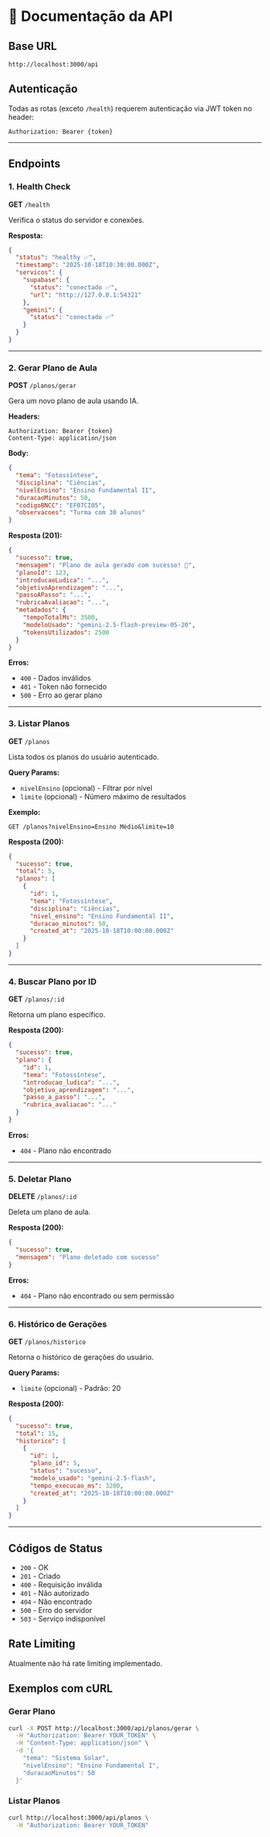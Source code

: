 # 📡 Documentação da API

## Base URL
```
http://localhost:3000/api
```

## Autenticação

Todas as rotas (exceto `/health`) requerem autenticação via JWT token no header:

```http
Authorization: Bearer {token}
```

---

## Endpoints

### 1. Health Check

**GET** `/health`

Verifica o status do servidor e conexões.

**Resposta:**
```json
{
  "status": "healthy ✅",
  "timestamp": "2025-10-18T10:30:00.000Z",
  "servicos": {
    "supabase": {
      "status": "conectado ✅",
      "url": "http://127.0.0.1:54321"
    },
    "gemini": {
      "status": "conectado ✅"
    }
  }
}
```

---

### 2. Gerar Plano de Aula

**POST** `/planos/gerar`

Gera um novo plano de aula usando IA.

**Headers:**
```http
Authorization: Bearer {token}
Content-Type: application/json
```

**Body:**
```json
{
  "tema": "Fotossíntese",
  "disciplina": "Ciências",
  "nivelEnsino": "Ensino Fundamental II",
  "duracaoMinutos": 50,
  "codigoBNCC": "EF07CI05",
  "observacoes": "Turma com 30 alunos"
}
```

**Resposta (201):**
```json
{
  "sucesso": true,
  "mensagem": "Plano de aula gerado com sucesso! 🎉",
  "planoId": 123,
  "introducaoLudica": "...",
  "objetivoAprendizagem": "...",
  "passoAPasso": "...",
  "rubricaAvaliacao": "...",
  "metadados": {
    "tempoTotalMs": 3500,
    "modeloUsado": "gemini-2.5-flash-preview-05-20",
    "tokensUtilizados": 2500
  }
}
```

**Erros:**
- `400` - Dados inválidos
- `401` - Token não fornecido
- `500` - Erro ao gerar plano

---

### 3. Listar Planos

**GET** `/planos`

Lista todos os planos do usuário autenticado.

**Query Params:**
- `nivelEnsino` (opcional) - Filtrar por nível
- `limite` (opcional) - Número máximo de resultados

**Exemplo:**
```http
GET /planos?nivelEnsino=Ensino Médio&limite=10
```

**Resposta (200):**
```json
{
  "sucesso": true,
  "total": 5,
  "planos": [
    {
      "id": 1,
      "tema": "Fotossíntese",
      "disciplina": "Ciências",
      "nivel_ensino": "Ensino Fundamental II",
      "duracao_minutos": 50,
      "created_at": "2025-10-18T10:00:00.000Z"
    }
  ]
}
```

---

### 4. Buscar Plano por ID

**GET** `/planos/:id`

Retorna um plano específico.

**Resposta (200):**
```json
{
  "sucesso": true,
  "plano": {
    "id": 1,
    "tema": "Fotossíntese",
    "introducao_ludica": "...",
    "objetivo_aprendizagem": "...",
    "passo_a_passo": "...",
    "rubrica_avaliacao": "..."
  }
}
```

**Erros:**
- `404` - Plano não encontrado

---

### 5. Deletar Plano

**DELETE** `/planos/:id`

Deleta um plano de aula.

**Resposta (200):**
```json
{
  "sucesso": true,
  "mensagem": "Plano deletado com sucesso"
}
```

**Erros:**
- `404` - Plano não encontrado ou sem permissão

---

### 6. Histórico de Gerações

**GET** `/planos/historico`

Retorna o histórico de gerações do usuário.

**Query Params:**
- `limite` (opcional) - Padrão: 20

**Resposta (200):**
```json
{
  "sucesso": true,
  "total": 15,
  "historico": [
    {
      "id": 1,
      "plano_id": 5,
      "status": "sucesso",
      "modelo_usado": "gemini-2.5-flash",
      "tempo_execucao_ms": 3200,
      "created_at": "2025-10-18T10:00:00.000Z"
    }
  ]
}
```

---

## Códigos de Status

- `200` - OK
- `201` - Criado
- `400` - Requisição inválida
- `401` - Não autorizado
- `404` - Não encontrado
- `500` - Erro do servidor
- `503` - Serviço indisponível

## Rate Limiting

Atualmente não há rate limiting implementado.

## Exemplos com cURL

### Gerar Plano
```bash
curl -X POST http://localhost:3000/api/planos/gerar \
  -H "Authorization: Bearer YOUR_TOKEN" \
  -H "Content-Type: application/json" \
  -d '{
    "tema": "Sistema Solar",
    "nivelEnsino": "Ensino Fundamental I",
    "duracaoMinutos": 50
  }'
```

### Listar Planos
```bash
curl http://localhost:3000/api/planos \
  -H "Authorization: Bearer YOUR_TOKEN"
```
